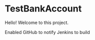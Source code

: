 TestBankAccount
===============

Hello! Welcome to this project.

Enabled GitHub to notify Jenkins to build
